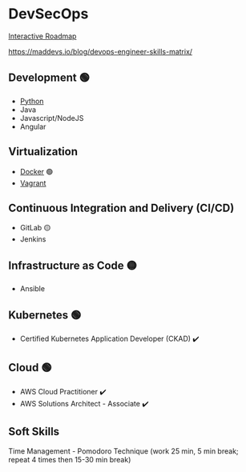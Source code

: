# DevSecOps

[Interactive Roadmap](https://roadmap.sh/devops)

https://maddevs.io/blog/devops-engineer-skills-matrix/

## Development 🟢
- [Python](python.md)
- Java
- Javascript/NodeJS
- Angular

## Virtualization
- [Docker](docker.md) 🟢
- [Vagrant](vagrant.md)

## Continuous Integration and Delivery (CI/CD)
- GitLab 🟡
- Jenkins

## Infrastructure as Code 🟡
- Ansible

## Kubernetes 🟢
- Certified Kubernetes Application Developer (CKAD) ✔️

## Cloud 🟢
- AWS Cloud Practitioner ✔️
- AWS Solutions Architect - Associate ✔️

## Soft Skills
Time Management - Pomodoro Technique (work 25 min, 5 min break; repeat 4 times then 15-30 min break)
